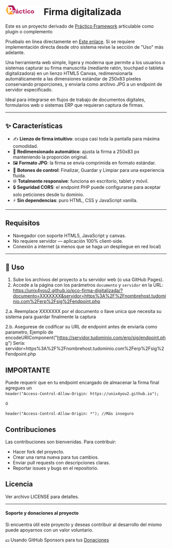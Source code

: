 # ![](https://github.com/unix4you2/practico/raw/master/img/logo.png) Firma digitalizada

Este es un proyecto derivado de [Práctico Framework](https://www.practico.org) articulable como plugin o complemento

Pruébalo en línea directamente en [Este enlace](https://unix4you2.github.io/pco-firma-digitalizada/). Si se requiere implementación directa desde otro sistema revise la sección de "Uso" más adelante.

Una herramienta web simple, ligera y moderna que permite a los usuarios o sistemas capturar su firma manuscrita (mediante ratón, touchpad o tableta digitalizadora) en un lienzo HTML5 Canvas, redimensionarla automáticamente a las dimensiones estándar de 250x83 píxeles conservando proporciones, y enviarla como archivo JPG a un endpoint de servidor especificado.

Ideal para integrarse en flujos de trabajo de documentos digitales, formularios web o sistemas ERP que requieran captura de firmas.

---

## ✨ Características

- ✍️ **Lienzo de firma intuitivo**: ocupa casi toda la pantalla para máxima comodidad.
- 📏 **Redimensionado automático**: ajusta la firma a 250x83 px manteniendo la proporción original.
- 🖼️ **Formato JPG**: la firma se envía comprimida en formato estándar.
- 🔄 **Botones de control**: Finalizar, Guardar y Limpiar para una experiencia fluida.
- 🌐 **Totalmente responsive**: funciona en escritorio, tablet y móvil.
- 🔒 **Seguridad CORS**: el endpoint PHP puede configurarse para aceptar solo peticiones desde tu dominio.
- ⚡ **Sin dependencias**: puro HTML, CSS y JavaScript vanilla.

---

## Requisitos

- Navegador con soporte HTML5, JavaScript y canvas.
- No requiere servidor — aplicación 100% client-side.
- Conexión a internet (a menos que se haga un despliegue en red local)

---

## 🚀 Uso

1. Sube los archivos del proyecto a tu servidor web (o usa GitHub Pages).
2. Accede a la página con los parámetros `documento` y `servidor` en la URL:  https://unix4you2.github.io/pco-firma-digitalizada/?documento=XXXXXXX&servidor=https%3A%2F%2Fnombrehost.tudominio.com%2Ferp%2Fsig%2Fendpoint.php

2.a. Reemplace XXXXXXX por el documento o llave unica que necesita su sistema para guardar finalmente la captura

2.b. Asegurese de codificar su URL de endpoint antes de enviarla como parametro, Ejemplo de encodeURIComponent("https://servidor.tudominio.com/erp/sig/endpoint.php") Sería: servidor=https%3A%2F%2Fnombrehost.tudominio.com%2Ferp%2Fsig%2Fendpoint.php


## IMPORTANTE

Puede requerir que en tu endpoint encargado de almacenar la firma final agregues un  
`header("Access-Control-Allow-Origin: https://unix4you2.github.io");`

ó 

`header("Access-Control-Allow-Origin: *"); //Más inseguro`

## Contribuciones

Las contribuciones son bienvenidas. Para contribuir:

- Hacer fork del proyecto.
- Crear una rama nueva para tus cambios.
- Enviar pull requests con descripciones claras.
- Reportar issues y bugs en el repositorio.

## Licencia

Ver archivo LICENSE para detalles.

---

#### Soporte y donaciones al proyecto

Si encuentra útil este proyecto y deseas contribuir al desarrollo del mismo puede apoyarnos con un valor voluntario.

💵 Usando GitHub Sponsors para tus [Donaciones](https://github.com/sponsors/unix4you2/)
